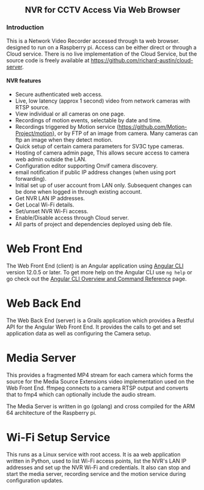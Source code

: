 <h2 style="text-align: center">NVR for CCTV Access Via Web Browser</h2>

### Introduction
This is a Network Video Recorder accessed through ta web browser. designed to run on a Raspberry pi.
Access can be either direct or through a Cloud service. There is no live implementation
of the Cloud Service, but the source code is freely available at
https://github.com/richard-austin/cloud-server.

#### NVR features
* Secure authenticated web access.
* Live, low latency (approx 1 second) video from network cameras with RTSP source.
* View individual or all cameras on one page.
* Recordings of motion events, selectable by date and time.
* Recordings triggered by Motion service (https://github.com/Motion-Project/motion), or by FTP of an image from camera. Many cameras can ftp an image when they detect motion.
* Quick setup of certain camera parameters for SV3C type cameras.
* Hosting of camera admin page, This allows secure access to camera web admin outside the LAN.
* Configuration editor supporting Onvif camera discovery.
* email notification if public IP address changes (when using port forwarding).
* Initial set up of user account from LAN only. Subsequent changes can be done when logged in through existing account.
* Get NVR LAN IP addresses.
* Get Local Wi-Fi details.
* Set/unset NVR Wi-Fi access.
* Enable/Disable access through Cloud server.
* All parts of project and dependencies deployed using deb file.

# Web Front End
The Web Front End (client) is an Angular application using [Angular CLI](https://github.com/angular/angular-cli) version 12.0.5 or later.
To get more help on the Angular CLI use `ng help` or go check out the [Angular CLI Overview and Command Reference](https://angular.io/cli) page.

# Web Back End
The Web Back End (server) is a Grails application which provides
a Restful API for the Angular Web Front End. 
It provides the calls to get and set application data as
well as configuring the Camera setup.

# Media Server
This provides a fragmented MP4 stream for each camera which forms the source for 
the Media Source Extensions video implementation used on the Web Front End.
ffmpeg connects to a camera RTSP output and converts that to fmp4 which can optionally include the audio stream.

The Media Server is written in go (golang) and cross compiled for the ARM 64 architecture of the Raspberry pi.
# Wi-Fi Setup Service
This runs as a Linux service with root access. It is aa web application written in Python,
used to list Wi-Fi access points, list the NVR's LAN IP addresses and set up the NVR Wi-Fi and credentials.
It also can stop and start the media server, recording service and the motion service
during configuration updates.

